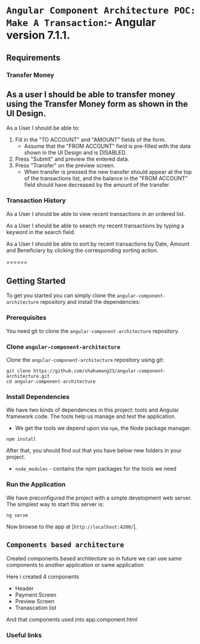 # `Angular Component Architecture POC: Make A Transaction`:- Angular version 7.1.1.

## Requirements

### Transfer Money
As a user I should be able to transfer money using the Transfer Money form as shown in the UI Design.
---
As a User I should be able to:

1. Fill in the "TO ACCOUNT" and "AMOUNT" fields of the form. 
    - Assume that the "FROM ACCOUNT" field is pre-filled with the data shown in the UI Design and is DISABLED.
2. Press "Submit" and preview the entered data.
3. Press "Transfer" on the preview screen. 
    - When transfer is pressed the new transfer should appear at the top of the transactions list, and the balance in the "FROM ACCOUNT" field should have decreased by the amount of the transfer.

### Transaction History

As a User I should be able to view recent transactions in an ordered list.

As a User I should be able to search my recent transactions by typing a keyword in the search field.

As a User I should be able to sort by recent transactions by Date, Amount and Beneficiary by clicking the corresponding sorting action.

======

## Getting Started

To get you started you can simply clone the `angular-component-architecture` repository and install the dependencies:

### Prerequisites

You need git to clone the `angular-component-architecture` repository.

### Clone `angular-component-architecture`

Clone the `angular-component-architecture` repository using git:

```
git clone https://github.com/shahumang23/angular-component-architecture.git
cd angular-component-architecture
```

### Install Dependencies

We have two kinds of dependencies in this project: tools and Angular framework code. The tools help
us manage and test the application.

* We get the tools we depend upon via `npm`, the Node package manager.

```
npm install
```

After that, you should find out that you have
below new folders in your project.

* `node_modules` - contains the npm packages for the tools we need

### Run the Application

We have preconfigured the project with a simple development web server. The simplest way to start
this server is:

```
ng serve
```

Now browse to the app at [`http://localhost:4200/`].

## `Components based architecture`

Created components based architecture so in future we can use same components to another application or same application

Here i created 4 components

- Header
- Payment Screen
- Preview Screen
- Tranascation list

And that components used into app.component.html

### Useful links

[angular]: https://angular.io/
[httpclient]: https://angular.io/guide/http
[jasmine]: https://jasmine.github.io/
[karma]: https://karma-runner.github.io/
[node]: https://nodejs.org/
[npm]: https://www.npmjs.org/
[typescript]: https://www.typescriptlang.org/
[typescript]: https://www.typescriptlang.org/
[webpack]: https://webpack.js.org/
[bootstrap]: https://getbootstrap.com/
[RxJS]: https://angular.io/guide/rx-library
